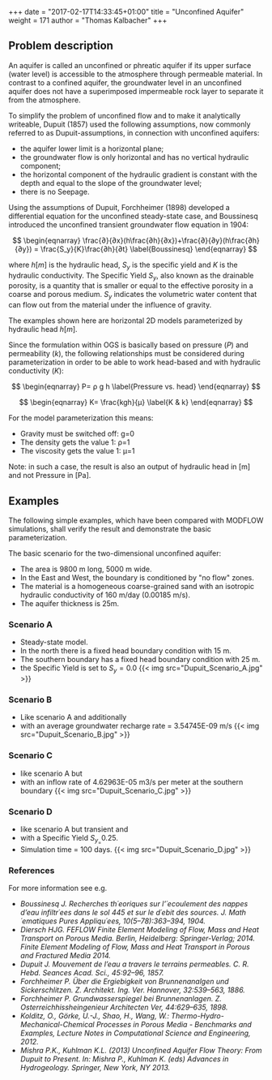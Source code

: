 +++
date = "2017-02-17T14:33:45+01:00"
title = "Unconfined Aquifer"
weight = 171
author = "Thomas Kalbacher"
+++

## Problem description

An aquifer is called an unconfined or phreatic aquifer if its upper surface (water level) is accessible to the atmosphere through permeable material. In contrast to a confined aquifer, the groundwater level in an unconfined aquifer does not have a superimposed impermeable rock layer to separate it from the atmosphere.

To simplify the problem of unconfined flow and to make it analytically writeable, Dupuit (1857) used the following assumptions, now commonly referred to as Dupuit-assumptions, in connection with unconfined aquifers:

- the aquifer lower limit is a horizontal plane;
- the groundwater flow is only horizontal and has no vertical hydraulic component;
- the horizontal component of the hydraulic gradient is constant with the depth and equal to the slope of the groundwater level;
- there is no Seepage.

Using the assumptions of Dupuit, Forchheimer (1898) developed a differential equation for the unconfined steady-state case, and Boussinesq introduced the unconfined transient groundwater flow equation in 1904:

$$
\begin{eqnarray}
\frac{∂}{∂x}(h\frac{∂h}{∂x})+\frac{∂}{∂y}(h\frac{∂h}{∂y}) = \frac{S_y}{K}\frac{∂h}{∂t}
\label{Boussinesq}
\end{eqnarray}
$$

where $h[m]$ is the hydraulic head, $S_y$ is the specific yield and $K$ is the
hydraulic conductivity. The Specific Yield $S_y$, also known as the drainable
porosity, is a quantity that is smaller or equal to the effective porosity in a
coarse and porous medium. $S_y$ indicates the volumetric water content that can flow out from the material under the influence of gravity.

The examples shown here are horizontal 2D models parameterized by hydraulic head $h[m]$.

Since the formulation within OGS is basically based on pressure ($P$) and permeability ($k$), the following relationships must be considered during parameterization in order to be able to work head-based and with hydraulic conductivity ($K$):

$$
\begin{eqnarray}
P= ρ g h
\label{Pressure vs. head}
\end{eqnarray}
$$

$$
\begin{eqnarray}
K=  \frac{kgh}{μ}
\label{K & k}
\end{eqnarray}
$$

For the model parameterization this means:

- Gravity must be switched off:    g=0
- The density gets the value 1:   ρ=1
- The viscosity gets the value 1:  μ=1

Note: in such a case, the result is also an output of hydraulic head in [m] and not Pressure in [Pa].

## Examples

The following simple examples, which have been compared with MODFLOW simulations, shall verify the result and demonstrate the basic parameterization.

The basic scenario for the two-dimensional unconfined aquifer:

- The area is 9800 m long, 5000 m wide.
- In the East and West, the boundary is conditioned by &quot;no flow&quot; zones.
- The material is a homogeneous coarse-grained sand with an isotropic hydraulic conductivity of 160 m/day (0.00185 m/s).
- The aquifer thickness is 25m.

### Scenario A

- Steady-state model.
- In the north there is a fixed head boundary condition with 15 m.
- The southern boundary has a fixed head boundary condition with 25 m.
- the Specific Yield is set to $S_y = 0.0$
{{< img src="Dupuit_Scenario_A.jpg" >}}

### Scenario B

- Like scenario A and additionally
- with an average groundwater recharge rate = 3.54745E-09 m/s
{{< img src="Dupuit_Scenario_B.jpg" >}}

### Scenario C

- like scenario A but
- with an inflow rate of 4.62963E-05 m3/s per meter at the southern boundary
{{< img src="Dupuit_Scenario_C.jpg" >}}

### Scenario D

- like scenario A but transient and
- with a Specific Yield $S_y_ = 0.25$.
- Simulation time = 100 days.
{{< img src="Dupuit_Scenario_D.jpg" >}}

### References

For more information see e.g.

<!-- vale off -->

- _Boussinesq J. Recherches th´eoriques sur l’´ecoulement des nappes d’eau infiltr´ees dans le sol 445 et sur le d´ebit des sources. J. Math´ematiques Pures Appliqu´ees, 10(5–78):363–394, 1904._
- _Diersch HJG. FEFLOW Finite Element Modeling of Flow, Mass and Heat Transport on Porous Media. Berlin, Heidelberg: Springer-Verlag; 2014. Finite Element Modeling of Flow, Mass and Heat Transport in Porous and Fractured Media 2014._
- _Dupuit J. Mouvement de l’eau a travers le terrains permeables. C. R. Hebd. Seances Acad. Sci., 45:92–96, 1857._
- _Forchheimer P. Über die Ergiebigkeit von Brunnenanalgen und Sickerschlitzen. Z. Architekt. Ing. Ver. Hannover, 32:539–563, 1886._
- _Forchheimer P. Grundwasserspiegel bei Brunnenanlagen. Z. Osterreichhissheingenieur Architecten Ver, 44:629–635, 1898._
- _Kolditz, O., Görke, U.-J., Shao, H., Wang, W.: Thermo-Hydro-Mechanical-Chemical Processes in Porous Media - Benchmarks and Examples, Lecture Notes in Computational Science and Engineering, 2012._
- _Mishra P.K., Kuhlman K.L. (2013) Unconfined Aquifer Flow Theory: From Dupuit to Present. In: Mishra P., Kuhlman K. (eds) Advances in Hydrogeology. Springer, New York, NY 2013._

<!-- vale on -->
